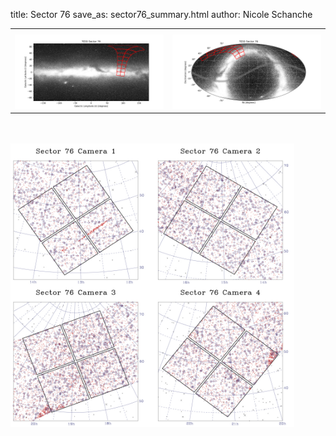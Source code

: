 title: Sector 76
save_as: sector76_summary.html
author: Nicole Schanche


<table>
  <tr>
    <th colspan="2" ></th>
  </tr>
  <tr>
    <td width="50%" style = "text-align: center;">
          <img class="img-responsive" style="max-width:100%;" src="images/sector-plots/tess_galactic_sector_076.png"> 
    </td>
    <td width="50%" style = "text-align: center;">
          <img class="img-responsive" style="max-width:100%;" src="images/sector-plots/tess_icrs_sector_076.png">
    </td>
  </tr>
</table>
<br></br>





<!--{! data-release-notes/sector_76.html !}-->

<img class="img-responsive" style="max-width:90%;" src="images/sector-plots/sector-plots.076.jpeg">